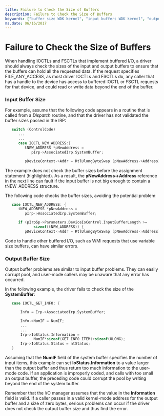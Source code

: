 ```yaml
---
title: Failure to Check the Size of Buffers
description: Failure to Check the Size of Buffers
keywords: ["buffer size WDK kernel", "input buffers WDK kernel", "output buffers WDK kernel"]
ms.date: 06/16/2017
---
```


# Failure to Check the Size of Buffers





When handling IOCTLs and FSCTLs that implement buffered I/O, a driver should always check the sizes of the input and output buffers to ensure that the buffers can hold all the requested data. If the request specifies FILE\_ANY\_ACCESS, as most driver IOCTLs and FSCTLs do, any caller that has a handle to the device has access to buffered IOCTL or FSCTL requests for that device, and could read or write data beyond the end of the buffer.

### Input Buffer Size

For example, assume that the following code appears in a routine that is called from a *Dispatch* routine, and that the driver has not validated the buffer sizes passed in the IRP:

```cpp
   switch (ControlCode)
      ...
      ...
      case IOCTL_NEW_ADDRESS:{
         tNEW_ADDRESS *pNewAddress = 
            pIrp->AssociatedIrp.SystemBuffer;

         pDeviceContext->Addr = RtlUlongByteSwap (pNewAddress->Address);
```

The example does not check the buffer sizes before the assignment statement (highlighted). As a result, the **pNewAddress-&gt;Address** reference in the next line can fault if the input buffer is not big enough to contain a tNEW\_ADDRESS structure.

The following code checks the buffer sizes, avoiding the potential problem:

```cpp
   case IOCTL_NEW_ADDRESS: {
      tNEW_ADDRESS *pNewAddress =
         pIrp->AssociatedIrp.SystemBuffer;

      if (pIrpSp->Parameters.DeviceIoControl.InputBufferLength >=
             sizeof(tNEW_ADDRESS)) {
         pDeviceContext->Addr = RtlUlongByteSwap (pNewAddress->Address);
```

Code to handle other buffered I/O, such as WMI requests that use variable size buffers, can have similar errors.

### Output Buffer Size

Output buffer problems are similar to input buffer problems. They can easily corrupt pool, and user-mode callers may be unaware that any error has occurred.

In the following example, the driver fails to check the size of the **SystemBuffer**:

```cpp
   case IOCTL_GET_INFO: {

       Info = Irp->AssociatedIrp.SystemBuffer;

       Info->NumIF = NumIF;
       ...
       ...
       Irp->IoStatus.Information =
             NumIF*sizeof(GET_INFO_ITEM)+sizeof(ULONG);
       Irp->IoStatus.Status = ntStatus;
   }
```

Assuming that the **NumIF** field of the system buffer specifies the number of input items, this example can set **IoStatus.Information** to a value larger than the output buffer and thus return too much information to the user-mode code. If an application is improperly coded, and calls with too small an output buffer, the preceding code could corrupt the pool by writing beyond the end of the system buffer.

Remember that the I/O manager assumes that the value in the **Information** field is valid. If a caller passes in a valid kernel-mode address for the output buffer and a size of zero bytes, serious problems can occur if the driver does not check the output buffer size and thus find the error.

 

 




